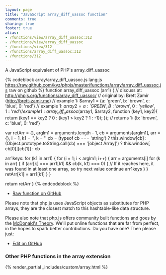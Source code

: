 ```yaml
---
layout: page
title: "JavaScript array_diff_uassoc function"
comments: true
sharing: true
footer: true
alias:
- /functions/view/array_diff_uassoc:312
- /functions/view/array_diff_uassoc
- /functions/view/312
- /functions/array_diff_uassoc:312
- /functions/312
---
```

<!-- Generated by Rakefile:build -->
A JavaScript equivalent of PHP's array_diff_uassoc

{% codeblock array/array_diff_uassoc.js lang:js https://raw.github.com/kvz/phpjs/master/functions/array/array_diff_uassoc.js raw on github %}
function array_diff_uassoc (arr1) {
  //  discuss at: http://phpjs.org/functions/array_diff_uassoc/
  // original by: Brett Zamir (http://brett-zamir.me)
  //   example 1: $array1 = {a: 'green', b: 'brown', c: 'blue', 0: 'red'}
  //   example 1: $array2 = {a: 'GREEN', B: 'brown', 0: 'yellow', 1: 'red'}
  //   example 1: array_diff_uassoc($array1, $array2, function (key1, key2){ return (key1 == key2 ? 0 : (key1 > key2 ? 1 : -1)); });
  //   returns 1: {b: 'brown', c: 'blue', 0: 'red'}

  var retArr = {},
    arglm1 = arguments.length - 1,
    cb = arguments[arglm1],
    arr = {},
    i = 1,
    k1 = '',
    k = ''
  cb = (typeof cb === 'string') ? this.window[cb] : (Object.prototype.toString.call(cb) === '[object Array]') ? this.window[
    cb[0]][cb[1]] : cb

  arr1keys: for (k1 in arr1) {
    for (i = 1; i < arglm1; i++) {
      arr = arguments[i]
      for (k in arr) {
        if (arr[k] === arr1[k1] && cb(k, k1) === 0) {
          // If it reaches here, it was found in at least one array, so try next value
          continue arr1keys
        }
      }
      retArr[k1] = arr1[k1]
    }
  }

  return retArr
}
{% endcodeblock %}

 - [Raw function on GitHub](https://github.com/kvz/phpjs/blob/master/functions/array/array_diff_uassoc.js)

Please note that php.js uses JavaScript objects as substitutes for PHP arrays, they are 
the closest match to this hashtable-like data structure. 

Please also note that php.js offers community built functions and goes by the 
[McDonald's Theory](https://medium.com/what-i-learned-building/9216e1c9da7d). We'll put online 
functions that are far from perfect, in the hopes to spark better contributions. 
Do you have one? Then please just: 

 - [Edit on GitHub](https://github.com/kvz/phpjs/edit/master/functions/array/array_diff_uassoc.js)


### Other PHP functions in the array extension
{% render_partial _includes/custom/array.html %}

